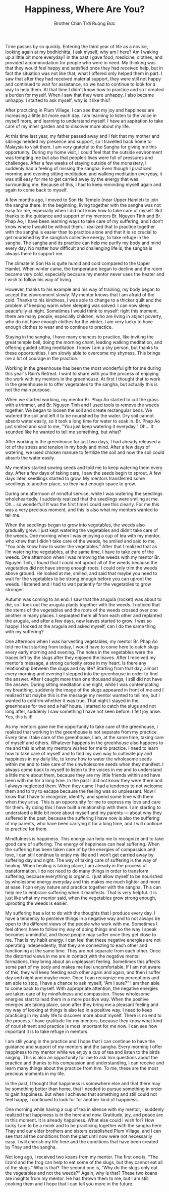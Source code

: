﻿---
title: Happiness, Where Are You?
author: Brother Chân Trời Ruộng Đức
---

Time passes by so quickly. Entering the third year of life as a novice, looking again at my bodhichitta, I ask myself, why am I here? Am I waking up a little bit more everyday? In the past I gave food, medicine, clothes, and provided accommodation for people who were in need. My thinking was that they would feel happy and satisfied once they had received help, but in fact the situation was not like that, what I offered only helped them in part. I saw that after they had received material support, they were still not happy and continued to wait for assistance, so we had to continue to look for a way to help them. At that time I didn't know how to practice and so I created a burden for myself. When l saw that they were unhappy, I also became unhappy. I started to ask myself, why is it like this?

After practicing in Plum Village, I can see that my joy and happiness are increasing a little bit more each day. I am learning to listen to the voice in myself more, and learning to understand myself. I have an aspiration to take care of my inner garden and to discover more about my life.

At this time last year, my father passed away and I felt that my mother and siblings needed my presence and support, so I travelled back home to Malaysia to visit them. I am very grateful to the Sangha for giving me this opportunity. During my home visit, I could feel that the outside environment was tempting me but also that people’s lives were full of pressures and challenges. After a few weeks of staying outside of the monastery, I suddenly had a feeling of missing the sangha. Even though I practiced morning and evening sitting meditation, and walking meditation everyday, it was still easy for me to get carried away by the energy that was surrounding me. Because of this, I had to keep reminding myself again and again to come back to myself. 

A few months ago, l moved to Son Ha Temple (near Upper Hamlet) to join the sangha there. In the beginning, living together with the sangha was not easy for me, especially when I did not know how to take care of myself. But thanks to the guidance and support of my mentors Br. Nguyen Tinh and Br. Phap Ao, I have been learning ways to take care of my suffering, and I don’t know where I would be without them. I realized that to practice together with the sangha is easier than to practice alone and that it is so crucial to get nourished by the sangha’s collective energy, to take refuge in the sangha. The sangha and its practice can help me purify my body and mind every day. No matter how difficult and challenging life is, the sangha is always there to support me. 

The climate in Son Ha is quite humid and cold compared to the Upper Hamlet. When winter came, the temperature began to decline and the room became very cold, especially because my mentor never uses the heater and l wish to follow his way of living.

However, thanks to his example and his way of training, my body began to accept the environment slowly. My mentor knows that l am afraid of the cold. Thanks to his kindness, I was able to change to a thicker quilt and the problem of keeping warm when sleeping was solved. I can now sleep peacefully at night. Sometimes I would think to myself: right this moment, there are many people, especially children, who are living in abject poverty, who do not have enough clothes for the winter. I am very lucky to have enough clothes to wear and to continue to practice.

Staying in the sangha, I have many chances to practice, like inviting the great temple bell, doing the morning chant, leading walking meditation, and offering guided sitting meditation. I know I am a shy person, but thanks to these opportunities, I am slowly able to overcome my shyness. This brings me a lot of courage in the practice.

Working in the greenhouse has been the most wonderful gift for me during this year's Rain’s Retreat. I want to share with you the process of enjoying the work with my mentors in the greenhouse. At first I thought that to work in the greenhouse is to offer vegetables to the sangha, but actually this is not the main purpose.

When we started working, my mentor Br. Phap Ao started to cut the grass with a trimmer, and Br. Nguyen Tinh and I used tools to remove the weeds together. We began to loosen the soil and create rectangular beds. We watered the soil and left it to be nourished by the water. Dry soil cannot absorb water easily, so it took a long time for water to soak in. Br. Phap Ao just smiled and said to me, "You just keep watering it everyday.” Oh… It sounded like he wanted to tell me something, but what?  

After working in the greenhouse for just two days, I had already released a lot of the stress and tension in my body and mind. After a few days of watering, we used chicken manure to fertilize the soil and now the soil could absorb the water easily. 

My mentors started sowing seeds and told me to keep watering them every day. After a few days of taking care, I saw the seeds begin to sprout. A few days later, seedlings started to grow. My mentors transferred some seedlings to another place, so they had enough space to grow.

During one afternoon of mindful service, while I was watering the seedlings wholeheartedly, I suddenly realized that the seedlings were smiling at me. Oh… so wonderful! It was the first time I could see this clearly. For me this was a very precious moment, and this is also what my mentors wanted to tell me. 

When the seedlings began to grow into vegetables, the weeds also gradually grew. I just kept watering the vegetables and didn’t take care of the weeds. One morning when I was enjoying a cup of tea with my mentor, who knew that I didn't take care of the weeds, he smiled and said to me, "You only know how to water the vegetables.” After that I realized that as I’m watering the vegetables, at the same time, I have to take care of the weeds. One afternoon when l was removing the weeds with my mentor Br. Nguyen Tinh, I found that I could not uproot all of the weeds because the vegetables did not have strong enough roots. I could only trim the weeds above ground. He looked at me, smiled, and said that maybe you need to wait for the vegetables to be strong enough before you can uproot the weeds. I listened and I had to wait patiently for the vegetables to grow stronger. 

Autumn was coming to an end. I saw that the arugula (rocket) was about to die, so I took out the arugula plants together with the weeds. I noticed that the stems of the vegetables and the roots of the weeds crossed over one another in many places. I separated them all from each other and replanted the arugula, and after a few days, new leaves started to grow. I was so happy! I looked at the arugula and asked myself, can I do the same thing with my suffering?

One afternoon when I was harvesting vegetables, my mentor Br. Phap Ao told me that starting from today, I would have to come here to catch slugs every early morning and evening. The holes in the vegetables were the traces left by the slugs after they enjoyed the leaves. After I received my mentor’s message, a strong curiosity arose in my heart. Is there any relationship between the slugs and my life? Starting from that day, almost every morning and evening I stepped into the greenhouse in order to find the answer. After I caught more than one thousand slugs, I still did not have the answer. During sitting meditation one night, while I was contemplating my breathing, suddenly the image of the slugs appeared in front of me and I realized that maybe this is the message my mentor wanted to tell me, but I wanted to confirm whether it was true. That night I stayed in the greenhouse for two and a half hours. I started to catch the slugs and not long after, suddenly I saw something I have not seen before. I felt joy arise. Yes, this is it! 

As my mentors gave me the opportunity to take care of the greenhouse, I realized that working in the greenhouse is not separate from my practice. Every time I take care of the greenhouse, I am, at the same time, taking care of myself and others. Whatever happens in the greenhouse also happens to me and this is what my mentors wished for me to practice. I need to learn how to take care of myself and to find my own way to cultivate joy and happiness in my daily life, to know how to water the wholesome seeds within me and to take care of the unwholesome seeds when they manifest. I always come back to myself to listen to the voices in me and to understand a little more about them, because they are my little friends within and have been with me for a long time. In the past I did not know they were there and I always neglected them. When they came I had a tendency to not welcome them and to try to escape because the feeling was so unpleasant. Now I know that l have to recognize, identify, and spend some time with them when they arise. This is an opportunity for me to express my love and care for them. By doing this I have built a relationship with them. I am starting to understand a little bit more about myself and my parents — about why they suffered in the past, because the suffering I have now is also the suffering of my parents, who have been carrying it for a long time, and I will continue to practice for them.

Mindfulness is happiness. This energy can help me to recognize and to take good care of suffering. The energy of happiness can heal suffering. When the suffering has been taken care of by the energies of compassion and love, I can still continue to enjoy my life and I won’t get carried away by suffering day and night. The way of taking care of suffering is the way of healing. When healing is taking place, I am already in the process of transformation. I do not need to do many things in order to transform suffering, because everything is organic. I just allow myself to be nourished by wholesome energy everyday and this makes me much lighter and more at ease. I can enjoy nature and practice together with the sangha. This can help me to embrace suffering when it manifests. That is very helpful. It is just like what my mentor said, when the vegetables grow strong enough, uprooting the weeds is easier.

My suffering has a lot to do with the thoughts that I produce every day. I have a tendency to perceive things in a negative way and to not always be open to the different views of the people who work with me. Sometimes I feel others have to follow my way of doing things and so the way I speak becomes unmindful, and those people may suffer once they get close to me. That is my habit energy. I can feel that these negative energies are not operating independently, that they are connecting to each other and functioning at the same time. They are not separate from each other. Once the distorted views in me are in contact with the negative mental formations, they bring about an unpleasant feeling. Sometimes this affects some part of my body and makes me feel uncomfortable. If I am not aware of this, they will keep feeding each other again and again, and then l suffer day and night and maybe more. Once I can recognize my perceptions and am able to stop, I have a chance to ask myself, “Am I sure?” I am then able to come back to myself. With appropriate attention, the negative energies are taken care of by mindfulness and compassion. These wholesome energies start to lead them in a more positive way. When the positive energies are taking place, soon after they bring me a pleasant feeling and my way of looking at things is also led in a positive way. I need to keep practicing in my daily life to discover more about myself. There is no end to the process. I have gratitude for my mentors, because they know what kind of nourishment and practice is most important for me now. I can see how important it is to take refuge in mentors. 

I am still young in the practice and I hope that I can continue to have the guidance and support of my mentors and the sangha. Every morning I offer happiness to my mentor while we enjoy a cup of tea and listen to the birds singing. This is also an opportunity for me to ask him questions about the practice and thanks to his compassion and understanding, I can receive and learn many things about the practice from him. To me, these are the most precious moments in my life.   

In the past, I thought that happiness is somewhere else and that there may be something better than home, that I needed to pursue something in order to gain happiness. But when I achieved that something and still could not feel happy, I continued to look for for another kind of happiness. 

One morning while having a cup of tea in silence with my mentor, I suddenly realized that happiness is in the here and now. Gratitude, joy, and peace are in this moment. It is already happiness. What else could l wish for? How lucky I am to be a monk and to be practicing together with the sangha here. Thay and our elder brothers and sisters established Plum Village, and I can see that all the conditions from the past until now were not necessarily easy. I will cherish my life here and the conditions that have been created by Thay and the sangha.

Not long ago, I received two koans from my mentor. The first one is, “The lizard and the frog can help to eat some of the slugs, but they cannot eat all of the slugs.” Why is that? The second one is, “Why do the slugs only eat the vegetables and not the weeds?” Again, why is that? These two koans are insights from my mentor. He has thrown them to me, but I am still cooking them and I hope that I can tell you more in the future.
